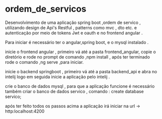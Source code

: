 # ordem_de_servicos
Desenvolvimento de uma aplicação spring boot ,ordem de servico , utilizando design de Api's Restful , patterns como mvc , dto etc. e autenticação por meio de tokens Jwt e oauth e no frontend angular .

Para iniciar é necessário ter o angular,spring boot, e o mysql instalado .

inicie o frontend angular , primeiro vá até a pasta frontend_angular, copie o diretório e rode no prompt de comando ,npm install , após ter terminado rode o comando ,ng serve ,para iniciar.

inicie o backend springboot , primeiro vá até a pasta backend_api e abra no intelij logo em seguida inicie a aplicação pelo intelij .

crie o banco de dados mysql , para que a aplicação funcione é necessário também criar o banco de dados servico , comando : create database servico;

após ter feito todos os passos acima a aplicação irá iniciar na url -> http:localhost:4200
